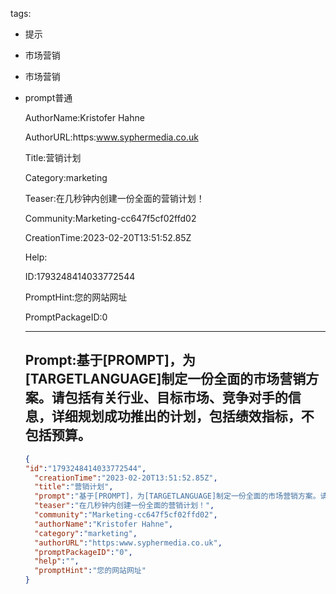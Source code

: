   tags: 
- 提示
- 市场营销
- 市场营销
- prompt普通

  AuthorName:Kristofer Hahne

  AuthorURL:https:www.syphermedia.co.uk

  Title:营销计划

  Category:marketing

  Teaser:在几秒钟内创建一份全面的营销计划！

  Community:Marketing-cc647f5cf02ffd02

  CreationTime:2023-02-20T13:51:52.85Z

  Help:

  ID:1793248414033772544

  PromptHint:您的网站网址

  PromptPackageID:0

  ---

  ## Prompt:基于[PROMPT]，为[TARGETLANGUAGE]制定一份全面的市场营销方案。请包括有关行业、目标市场、竞争对手的信息，详细规划成功推出的计划，包括绩效指标，不包括预算。

  ```json
  {
  "id":"1793248414033772544",
    "creationTime":"2023-02-20T13:51:52.85Z",
    "title":"营销计划",
    "prompt":"基于[PROMPT]，为[TARGETLANGUAGE]制定一份全面的市场营销方案。请包括有关行业、目标市场、竞争对手的信息，详细规划成功推出的计划，包括绩效指标，不包括预算。",
    "teaser":"在几秒钟内创建一份全面的营销计划！",
    "community":"Marketing-cc647f5cf02ffd02",
    "authorName":"Kristofer Hahne",
    "category":"marketing",
    "authorURL":"https:www.syphermedia.co.uk",
    "promptPackageID":"0",
    "help":"",
    "promptHint":"您的网站网址"
  }
  ```
